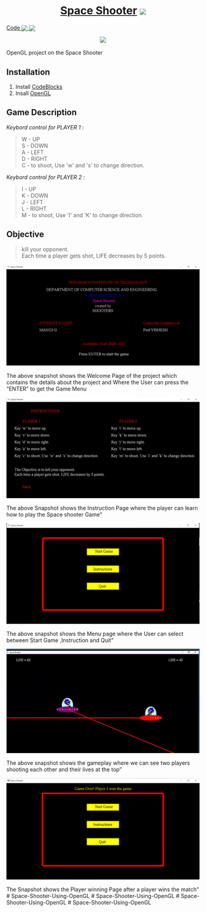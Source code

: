 <h1 align="center"> 
    <a href="https://github.com/imanojg/Space-Shooter-Using-OpenGL">Space Shooter</a>  
    <img src="https://emojipedia-us.s3.amazonaws.com/source/microsoft-teams/337/alien_1f47d.png" width="70" align="center">
</h1>
<a href="https://raw.githubusercontent.com/imanojg/Space-Shooter-Using-OpenGL/main/main.cpp">
  Code
  <img src="https://emojipedia-us.s3.amazonaws.com/source/microsoft-teams/337/backhand-index-pointing-left_1f448.png" width="30" align="center">
  <img src="https://emojipedia-us.s3.amazonaws.com/source/microsoft-teams/337/robot_1f916.png" width="40" align="center">
 </a>

<p align="center">
<img src="https://imgur.com/2e8FSeb.gif" >
</p>

<p>
</p>
<p>
</p>

OpenGL project on the Space Shooter

## **Installation**

1) Install [CodeBlocks](https://www.codeblocks.org/downloads/binaries/)<br>
2) Insall [OpenGL](https://www.transmissionzero.co.uk/software/freeglut-devel/)<br>


## **Game Description**

*Keybord control for PLAYER 1* : 
> W - UP <br />
> S - DOWN <br />
> A - LEFT <br />
> D - RIGHT <br />
> C - to shoot, Use 'w' and 's' to change direction. <br />  

*Keybord control for PLAYER 2* : 
> I - UP <br />
> K - DOWN <br />
> J - LEFT <br />
> L - RIGHT <br />
> M - to shoot, Use 'I' and 'K' to change direction. <br />  
                                                                              
## **Objective**
                      
> kill your opponent. <br />
> Each time a player gets shot, LIFE decreases by 5 points. <br />






<p>
  
  
</p>
<p>
</p>


<p>
</p>

<p align="center">
<img src="images/Opening.png" >
</p>
The above snapshot shows the Welcome Page of the project which contains the details about the project and Where the User can press the “ENTER” to get the Game Menu
<p>
</p>

<p align="center">
<img src="images/Instruction.png" >
</p>
The above Snapshot shows the Instruction Page where the player can learn how to play the Space shooter Game”
<p>
    
</p>

<p align="center">
<img src="images/Menu.png" >
</p>
The above snapshot shows the Menu page where the User can select between Start Game ,Instruction and Quit”
<p>
</p>

<p align="center">
<img src="images/Game.png" > 
</p>
The above snapshot shows the gameplay where we can see two players shooting each other and their lives at the top”
<p>
</p>

<p align="center">
<img src="images/Winning.png" >
</p>
The Snapshot shows the Player winning Page after a player wins the match”
# Space-Shooter-Using-OpenGL
# Space-Shooter-Using-OpenGL
# Space-Shooter-Using-OpenGL
# Space-Shooter-Using-OpenGL
